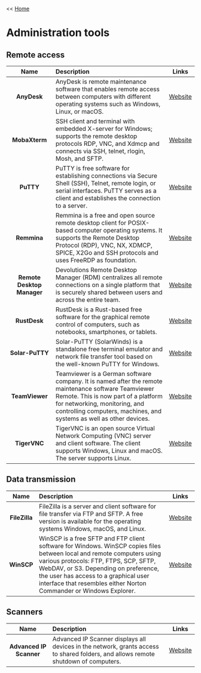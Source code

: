 << [Home](https://github.com/michel-abele/it-link-lists/blob/main/README.md)

# Administration tools

## Remote access

| Name | Description | Links |
| :--: | :---------- | :---: |
| **AnyDesk** | AnyDesk is remote maintenance software that enables remote access between computers with different operating systems such as Windows, Linux, or macOS. | [Website](https://anydesk.com/) |
| **MobaXterm** | SSH client and terminal with embedded X-server for Windows; supports the remote desktop protocols RDP, VNC, and Xdmcp and connects via SSH, telnet, rlogin, Mosh, and SFTP. | [Website](https://mobaxterm.mobatek.net/) |
| **PuTTY** | PuTTY is free software for establishing connections via Secure Shell (SSH), Telnet, remote login, or serial interfaces. PuTTY serves as a client and establishes the connection to a server. | [Website](https://www.chiark.greenend.org.uk/~sgtatham/putty/) |
| **Remmina** | Remmina is a free and open source remote desktop client for POSIX-based computer operating systems. It supports the Remote Desktop Protocol (RDP), VNC, NX, XDMCP, SPICE, X2Go and SSH protocols and uses FreeRDP as foundation. | [Website](https://www.remmina.org/) |
| **Remote Desktop Manager** | Devolutions Remote Desktop Manager (RDM) centralizes all remote connections on a single platform that is securely shared between users and across the entire team. | [Website](https://devolutions.net/remote-desktop-manager/) |
| **RustDesk** | RustDesk is a Rust-based free software for the graphical remote control of computers, such as notebooks, smartphones, or tablets. | [Website](https://rustdesk.com/) |
| **Solar-PuTTY** | Solar-PuTTY (SolarWinds) is a standalone free terminal emulator and network file transfer tool based on the well-known PuTTY for Windows. | [Website](https://www.solarwinds.com/free-tools/solar-putty) |
| **TeamViewer** | Teamviewer is a German software company. It is named after the remote maintenance software Teamviewer Remote. This is now part of a platform for networking, monitoring, and controlling computers, machines, and systems as well as other devices. | [Website](https://www.teamviewer.com/) |
| **TigerVNC** | TigerVNC is an open source Virtual Network Computing (VNC) server and client software. The client supports Windows, Linux and macOS. The server supports Linux. | [Website](https://tigervnc.org/) |

## Data transmission

| Name | Description | Links |
| :--: | :---------- | :---: |
| **FileZilla** | FileZilla is a server and client software for file transfer via FTP and SFTP. A free version is available for the operating systems Windows, macOS, and Linux. | [Website](https://filezilla-project.org/) |
| **WinSCP** | WinSCP is a free SFTP and FTP client software for Windows. WinSCP copies files between local and remote computers using various protocols: FTP, FTPS, SCP, SFTP, WebDAV, or S3. Depending on preference, the user has access to a graphical user interface that resembles either Norton Commander or Windows Explorer. | [Website](https://winscp.net/) |

## Scanners

| Name | Description | Links |
| :--: | :---------- | :---: |
| **Advanced IP Scanner** | Advanced IP Scanner displays all devices in the network, grants access to shared folders, and allows remote shutdown of computers. | [Website](https://www.advanced-ip-scanner.com/) |

